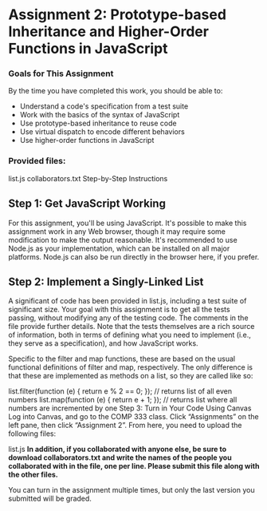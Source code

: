 # Assignment 2: Prototype-based Inheritance and Higher-Order Functions in JavaScript


### Goals for This Assignment
By the time you have completed this work, you should be able to:

- Understand a code's specification from a test suite
- Work with the basics of the syntax of JavaScript
- Use prototype-based inheritance to reuse code
- Use virtual dispatch to encode different behaviors
- Use higher-order functions in JavaScript

### Provided files:
list.js
collaborators.txt
Step-by-Step Instructions
## Step 1: Get JavaScript Working
For this assignment, you'll be using JavaScript. It's possible to make this assignment work in any Web browser, though it may require some modification to make the output reasonable. It's recommended to use Node.js as your implementation, which can be installed on all major platforms. Node.js can also be run directly in the browser here, if you prefer.

## Step 2: Implement a Singly-Linked List
A significant of code has been provided in list.js, including a test suite of significant size. Your goal with this assignment is to get all the tests passing, without modifying any of the testing code. The comments in the file provide further details. Note that the tests themselves are a rich source of information, both in terms of defining what you need to implement (i.e., they serve as a specification), and how JavaScript works.

Specific to the filter and map functions, these are based on the usual functional definitions of filter and map, respectively. The only difference is that these are implemented as methods on a list, so they are called like so:

list.filter(function (e) { return e % 2 == 0; }); // returns list of all even numbers
list.map(function (e) { return e + 1; }); // returns list where all numbers are incremented by one
Step 3: Turn in Your Code Using Canvas
Log into Canvas, and go to the COMP 333 class. Click “Assignments” on the left pane, then click “Assignment 2”. From here, you need to upload the following files:

list.js
**In addition, if you collaborated with anyone else, be sure to download collaborators.txt and write the names of the people you collaborated with in the file, one per line. Please submit this file along with the other files.**

You can turn in the assignment multiple times, but only the last version you submitted will be graded.
